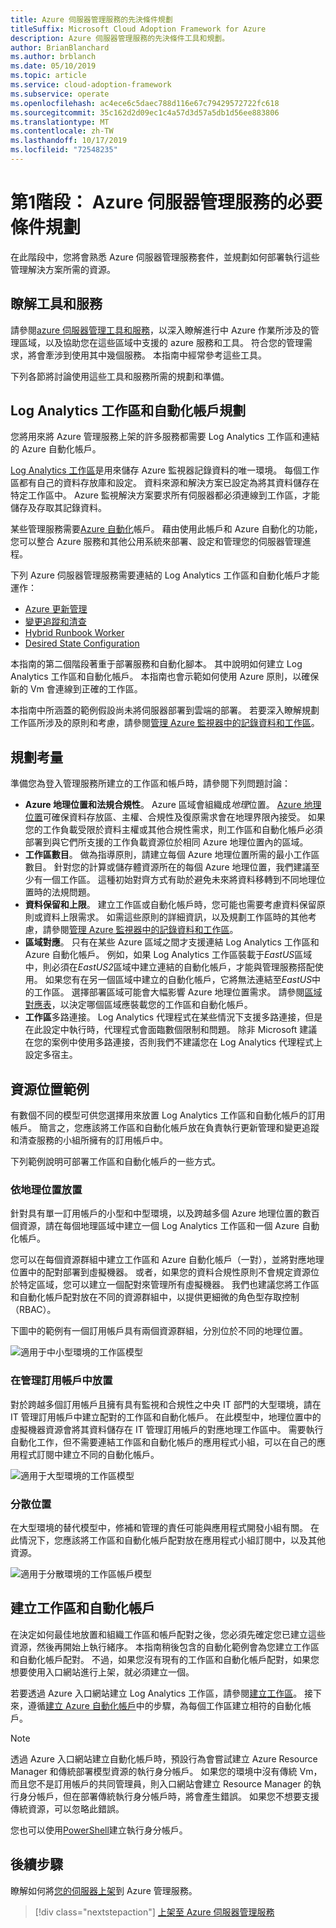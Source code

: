 ```yaml
---
title: Azure 伺服器管理服務的先決條件規劃
titleSuffix: Microsoft Cloud Adoption Framework for Azure
description: Azure 伺服器管理服務的先決條件工具和規劃。
author: BrianBlanchard
ms.author: brblanch
ms.date: 05/10/2019
ms.topic: article
ms.service: cloud-adoption-framework
ms.subservice: operate
ms.openlocfilehash: ac4ece6c5daec788d116e67c79429572722fc618
ms.sourcegitcommit: 35c162d2d09ec1c4a57d3d57a5db1d56ee883806
ms.translationtype: MT
ms.contentlocale: zh-TW
ms.lasthandoff: 10/17/2019
ms.locfileid: "72548235"
---
```

# <a name="phase-1-prerequisite-planning-for-azure-server-management-services"></a>第1階段： Azure 伺服器管理服務的必要條件規劃

在此階段中，您將會熟悉 Azure 伺服器管理服務套件，並規劃如何部署執行這些管理解決方案所需的資源。

## <a name="understand-the-tools-and-services"></a>瞭解工具和服務

請參閱[azure 伺服器管理工具和服務](./tools-services.md)，以深入瞭解進行中 Azure 作業所涉及的管理區域，以及協助您在這些區域中支援的 azure 服務和工具。 符合您的管理需求，將會牽涉到使用其中幾個服務。 本指南中經常參考這些工具。

下列各節將討論使用這些工具和服務所需的規劃和準備。

## <a name="log-analytics-workspace-and-automation-account-planning"></a>Log Analytics 工作區和自動化帳戶規劃

您將用來將 Azure 管理服務上架的許多服務都需要 Log Analytics 工作區和連結的 Azure 自動化帳戶。

[Log Analytics 工作區](https://docs.microsoft.com/azure/azure-monitor/learn/quick-create-workspace)是用來儲存 Azure 監視器記錄資料的唯一環境。 每個工作區都有自己的資料存放庫和設定。 資料來源和解決方案已設定為將其資料儲存在特定工作區中。 Azure 監視解決方案要求所有伺服器都必須連線到工作區，才能儲存及存取其記錄資料。

某些管理服務需要[Azure 自動化](https://docs.microsoft.com/azure/automation/automation-intro)帳戶。 藉由使用此帳戶和 Azure 自動化的功能，您可以整合 Azure 服務和其他公用系統來部署、設定和管理您的伺服器管理進程。

下列 Azure 伺服器管理服務需要連結的 Log Analytics 工作區和自動化帳戶才能運作：

- [Azure 更新管理](https://docs.microsoft.com/azure/automation/automation-update-management)
- [變更追蹤和清查](https://docs.microsoft.com/azure/automation/change-tracking)
- [Hybrid Runbook Worker](https://docs.microsoft.com/azure/automation/automation-hybrid-runbook-worker)
- [Desired State Configuration](https://docs.microsoft.com/azure/virtual-machines/extensions/dsc-overview)

本指南的第二個階段著重于部署服務和自動化腳本。 其中說明如何建立 Log Analytics 工作區和自動化帳戶。 本指南也會示範如何使用 Azure 原則，以確保新的 Vm 會連線到正確的工作區。

本指南中所涵蓋的範例假設尚未將伺服器部署到雲端的部署。 若要深入瞭解規劃工作區所涉及的原則和考慮，請參閱[管理 Azure 監視器中的記錄資料和工作區](https://docs.microsoft.com/azure/azure-monitor/platform/manage-access)。

## <a name="planning-considerations"></a>規劃考量

準備您為登入管理服務所建立的工作區和帳戶時，請參閱下列問題討論：

- **Azure 地理位置和法規合規性**。 Azure 區域會組織成*地理*位置。 [Azure 地理位置](https://azure.microsoft.com/global-infrastructure/geographies)可確保資料存放區、主權、合規性及復原需求會在地理界限內接受。 如果您的工作負載受限於資料主權或其他合規性需求，則工作區和自動化帳戶必須部署到與它們所支援的工作負載資源位於相同 Azure 地理位置內的區域。
- **工作區數目**。 做為指導原則，請建立每個 Azure 地理位置所需的最小工作區數目。 針對您的計算或儲存體資源所在的每個 Azure 地理位置，我們建議至少有一個工作區。 這種初始對齊方式有助於避免未來將資料移轉到不同地理位置時的法規問題。
- **資料保留和上限**。 建立工作區或自動化帳戶時，您可能也需要考慮資料保留原則或資料上限需求。 如需這些原則的詳細資訊，以及規劃工作區時的其他考慮，請參閱[管理 Azure 監視器中的記錄資料和工作區](https://docs.microsoft.com/azure/azure-monitor/platform/manage-access)。
- **區域對應**。 只有在某些 Azure 區域之間才支援連結 Log Analytics 工作區和 Azure 自動化帳戶。 例如，如果 Log Analytics 工作區裝載于*EastUS*區域中，則必須在*EastUS2*區域中建立連結的自動化帳戶，才能與管理服務搭配使用。 如果您有在另一個區域中建立的自動化帳戶，它將無法連結至*EastUS*中的工作區。 選擇部署區域可能會大幅影響 Azure 地理位置需求。 請參閱[區域對應表](https://docs.microsoft.com/azure/automation/how-to/region-mappings)，以決定哪個區域應裝載您的工作區和自動化帳戶。
- **工作區**多路連接。 Log Analytics 代理程式在某些情況下支援多路連接，但是在此設定中執行時，代理程式會面臨數個限制和問題。 除非 Microsoft 建議在您的案例中使用多路連接，否則我們不建議您在 Log Analytics 代理程式上設定多宿主。

## <a name="resource-placement-examples"></a>資源位置範例

有數個不同的模型可供您選擇用來放置 Log Analytics 工作區和自動化帳戶的訂用帳戶。 簡言之，您應該將工作區和自動化帳戶放在負責執行更新管理和變更追蹤和清查服務的小組所擁有的訂用帳戶中。

下列範例說明可部署工作區和自動化帳戶的一些方式。

### <a name="placement-by-geography"></a>依地理位置放置

針對具有單一訂用帳戶的小型和中型環境，以及跨越多個 Azure 地理位置的數百個資源，請在每個地理區域中建立一個 Log Analytics 工作區和一個 Azure 自動化帳戶。

您可以在每個資源群組中建立工作區和 Azure 自動化帳戶（一對），並將對應地理位置中的配對部署到虛擬機器。 或者，如果您的資料合規性原則不會規定資源位於特定區域，您可以建立一個配對來管理所有虛擬機器。 我們也建議您將工作區和自動化帳戶配對放在不同的資源群組中，以提供更細微的角色型存取控制（RBAC）。

下圖中的範例有一個訂用帳戶具有兩個資源群組，分別位於不同的地理位置。

![適用于中小型環境的工作區模型](./media/workspace-model-small.png)

### <a name="placement-in-a-management-subscription"></a>在管理訂用帳戶中放置

對於跨越多個訂用帳戶且擁有具有監視和合規性之中央 IT 部門的大型環境，請在 IT 管理訂用帳戶中建立配對的工作區和自動化帳戶。 在此模型中，地理位置中的虛擬機器資源會將其資料儲存在 IT 管理訂用帳戶的對應地理工作區中。 需要執行自動化工作，但不需要連結工作區和自動化帳戶的應用程式小組，可以在自己的應用程式訂閱中建立不同的自動化帳戶。

![適用于大型環境的工作區模型](./media/workspace-model-large.png)

### <a name="decentralized-placement"></a>分散位置

在大型環境的替代模型中，修補和管理的責任可能與應用程式開發小組有關。 在此情況下，您應該將工作區和自動化帳戶配對放在應用程式小組訂閱中，以及其他資源。

  ![適用于分散環境的工作區帳戶模型](./media/workspace-model-decentralized.png)

## <a name="create-a-workspace-and-automation-account"></a>建立工作區和自動化帳戶

在決定如何最佳地放置和組織工作區和帳戶配對之後，您必須先確定您已建立這些資源，然後再開始上執行緒序。 本指南稍後包含的自動化範例會為您建立工作區和自動化帳戶配對。 不過，如果您沒有現有的工作區和自動化帳戶配對，如果您想要使用入口網站進行上架，就必須建立一個。

若要透過 Azure 入口網站建立 Log Analytics 工作區，請參閱[建立工作區](https://docs.microsoft.com/azure/azure-monitor/learn/quick-create-workspace#create-a-workspace)。 接下來，遵循[建立 Azure 自動化帳戶](https://docs.microsoft.com/azure/automation/automation-quickstart-create-account)中的步驟，為每個工作區建立相符的自動化帳戶。

> [!NOTE]
> 透過 Azure 入口網站建立自動化帳戶時，預設行為會嘗試建立 Azure Resource Manager 和傳統部署模型資源的執行身分帳戶。 如果您的環境中沒有傳統 Vm，而且您不是訂用帳戶的共同管理員，則入口網站會建立 Resource Manager 的執行身分帳戶，但在部署傳統執行身分帳戶時，將會產生錯誤。 如果您不想要支援傳統資源，可以忽略此錯誤。
>
> 您也可以使用[PowerShell](https://docs.microsoft.com/azure/automation/manage-runas-account#create-run-as-account-using-powershell)建立執行身分帳戶。

## <a name="next-steps"></a>後續步驟

瞭解如何將[您的伺服器上架](./onboarding-overview.md)到 Azure 管理服務。

> [!div class="nextstepaction"]
> [上架至 Azure 伺服器管理服務](./onboarding-overview.md)

